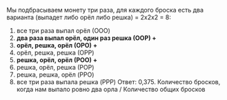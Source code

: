 Мы подбрасываем монету три раза, для каждого броска есть два варианта (выпадет либо орёл либо решка) = 2х2х2 = 8: 
1. все три раза выпал орёл (ООO)
2. **два раза выпал орёл, один раз решка (ООР) +**
3. **орёл, решка, орёл (ОРО) +**
4. орёл, решка, решка (ОPP)
5. **решка, орёл, орёл (РОО) +**
6. решка, орёл, решка (РОP)
7. решка, решка, орёл (PPO)
8. все три раза выпала решка (PPP)
Ответ: 0,375. Количество бросков, когда нам выпало ровно два орла / Количество общих бросков 